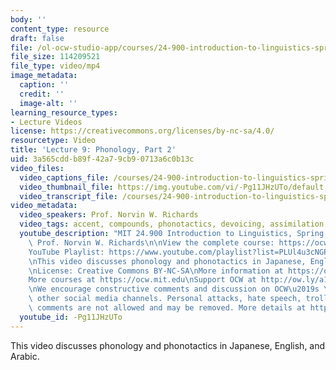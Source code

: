 ```yaml
---
body: ''
content_type: resource
draft: false
file: /ol-ocw-studio-app/courses/24-900-introduction-to-linguistics-spring-2022/ocw_24900_lecture09_2022mar03_360p_16_9.mp4
file_size: 114209521
file_type: video/mp4
image_metadata:
  caption: ''
  credit: ''
  image-alt: ''
learning_resource_types:
- Lecture Videos
license: https://creativecommons.org/licenses/by-nc-sa/4.0/
resourcetype: Video
title: 'Lecture 9: Phonology, Part 2'
uid: 3a565cdd-b89f-42a7-9cb9-0713a6c0b13c
video_files:
  video_captions_file: /courses/24-900-introduction-to-linguistics-spring-2022/1qZpCWDnGS-YUqutMXAzxO3hMJL3cfJp9_transcript.webvtt
  video_thumbnail_file: https://img.youtube.com/vi/-Pg11JHzUTo/default.jpg
  video_transcript_file: /courses/24-900-introduction-to-linguistics-spring-2022/1qZpCWDnGS-YUqutMXAzxO3hMJL3cfJp9_transcript.pdf
video_metadata:
  video_speakers: Prof. Norvin W. Richards
  video_tags: accent, compounds, phonotactics, devoicing, assimilation
  youtube_description: "MIT 24.900 Introduction to Linguistics, Spring 2022\nInstructor:\
    \ Prof. Norvin W. Richards\n\nView the complete course: https://ocw.mit.edu/courses/24-900-introduction-to-linguistics-spring-2022/\n\
    YouTube Playlist: https://www.youtube.com/playlist?list=PLUl4u3cNGP63BZGNOqrF2qf_yxOjuG35j\n\
    \nThis video discusses phonology and phonotactics in Japanese, English, and Arabic.\n\
    \nLicense: Creative Commons BY-NC-SA\nMore information at https://ocw.mit.edu/terms\n\
    More courses at https://ocw.mit.edu\nSupport OCW at http://ow.ly/a1If50zVRlQ\n\
    \nWe encourage constructive comments and discussion on OCW\u2019s YouTube and\
    \ other social media channels. Personal attacks, hate speech, trolling, and inappropriate\
    \ comments are not allowed and may be removed. More details at https://ocw.mit.edu/comments.\n"
  youtube_id: -Pg11JHzUTo
---
```

This video discusses phonology and phonotactics in Japanese, English, and Arabic.